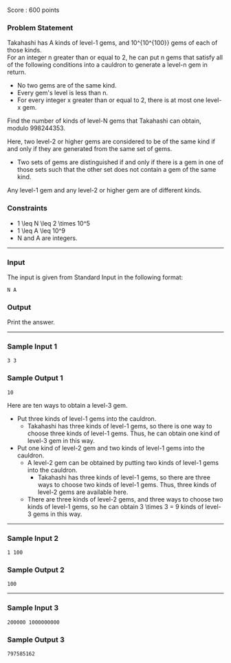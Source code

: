 Score : 600 points

### Problem Statement

Takahashi has A kinds of level-1 gems, and 10^{10^{100}} gems of each of those kinds.  
For an integer n greater than or equal to 2, he can put n gems that satisfy all of the following conditions into a cauldron to generate a level-n gem in return.

* No two gems are of the same kind.
* Every gem's level is less than n.
* For every integer x greater than or equal to 2, there is at most one level-x gem.

Find the number of kinds of level-N gems that Takahashi can obtain, modulo 998244353.

Here, two level-2 or higher gems are considered to be of the same kind if and only if they are generated from the same set of gems.

* Two sets of gems are distinguished if and only if there is a gem in one of those sets such that the other set does not contain a gem of the same kind.

Any level-1 gem and any level-2 or higher gem are of different kinds.

### Constraints

* 1 \leq N \leq 2 \times 10^5
* 1 \leq A \leq 10^9
* N and A are integers.

---

### Input

The input is given from Standard Input in the following format:

```
N A
```

### Output

Print the answer.

---

### Sample Input 1

```
3 3
```

### Sample Output 1

```
10
```

Here are ten ways to obtain a level-3 gem.

* Put three kinds of level-1 gems into the cauldron.
  + Takahashi has three kinds of level-1 gems, so there is one way to choose three kinds of level-1 gems. Thus, he can obtain one kind of level-3 gem in this way.
* Put one kind of level-2 gem and two kinds of level-1 gems into the cauldron.
  + A level-2 gem can be obtained by putting two kinds of level-1 gems into the cauldron.
    - Takahashi has three kinds of level-1 gems, so there are three ways to choose two kinds of level-1 gems. Thus, three kinds of level-2 gems are available here.
  + There are three kinds of level-2 gems, and three ways to choose two kinds of level-1 gems, so he can obtain 3 \times 3 = 9 kinds of level-3 gems in this way.

---

### Sample Input 2

```
1 100
```

### Sample Output 2

```
100
```

---

### Sample Input 3

```
200000 1000000000
```

### Sample Output 3

```
797585162
```